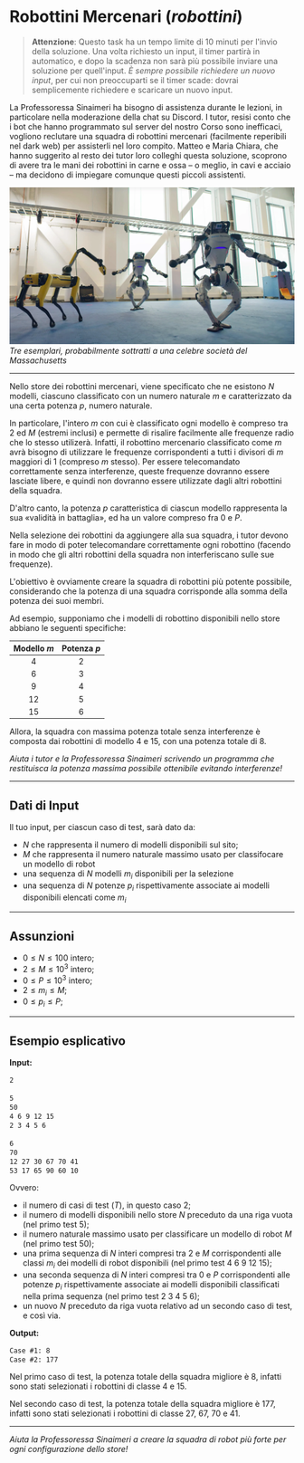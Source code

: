 # **Robottini Mercenari** (*robottini*)

> **Attenzione**: Questo task ha un tempo limite di 10 minuti per l'invio della soluzione. Una volta richiesto un input, il timer partirà in automatico, e dopo la scadenza non sarà più possibile inviare una soluzione per quell'input.
> *È sempre possibile richiedere un nuovo input*, per cui non preoccuparti se il timer scade: dovrai semplicemente richiedere e scaricare un nuovo input.

La Professoressa Sinaimeri ha bisogno di assistenza durante le lezioni, in particolare nella moderazione della chat su Discord.
I tutor, resisi conto che i bot che hanno programmato sul server del nostro Corso sono inefficaci,
vogliono reclutare una squadra di robottini mercenari (facilmente reperibili nel dark web) per assisterli nel loro compito. Matteo e Maria Chiara, che hanno suggerito al resto dei tutor loro colleghi questa soluzione, scoprono di avere tra le mani dei robottini in carne e ossa – o meglio, in cavi e acciaio – ma decidono di impiegare comunque questi piccoli assistenti.

![dancebig](dancebig.jpg)  
*Tre esemplari, probabilmente sottratti a una celebre società del Massachusetts*

---

Nello store dei robottini mercenari, viene specificato che ne esistono $N$ modelli, ciascuno classificato con un numero naturale $m$ e caratterizzato da una certa potenza $p$, numero naturale. 

In particolare, l'intero $m$ con cui è classificato ogni modello è compreso tra $2$ ed $M$ (estremi inclusi) e permette di risalire facilmente alle frequenze radio che lo stesso utilizerà. Infatti, il robottino mercenario classificato come $m$ avrà bisogno di utilizzare le frequenze corrispondenti a tutti i divisori di $m$ maggiori di $1$ (compreso $m$ stesso). Per essere telecomandato correttamente senza interferenze, queste frequenze dovranno essere lasciate libere, e quindi non dovranno essere utilizzate dagli altri robottini della squadra.

D'altro canto, la potenza $p$ caratteristica di ciascun modello rappresenta la sua «validità in battaglia», ed ha un valore compreso fra $0$ e $P$.

Nella selezione dei robottini da aggiungere alla sua squadra, i tutor devono fare in modo di poter telecomandare correttamente ogni robottino (facendo in modo che gli altri robottini della squadra non interferiscano sulle sue frequenze).

L'obiettivo è ovviamente creare la squadra di robottini più potente possibile, considerando che la potenza di una squadra corrisponde alla somma della potenza dei suoi membri.

Ad esempio, supponiamo che i modelli di robottino disponibili nello store abbiano le seguenti specifiche:

|Modello $m$|Potenza $p$|
|:---:|:---:| 
|4|2|
|6|3|
|9|4|
|12|5|
|15|6|

Allora, la squadra con massima potenza totale senza interferenze è composta dai robottini di modello $4$ e $15$, con una potenza totale di 8.

*Aiuta i tutor e la Professoressa Sinaimeri scrivendo un programma che restituisca la potenza massima possibile ottenibile evitando interferenze!*

---

## Dati di Input
Il tuo input, per ciascun caso di test, sarà dato da:
- $N$ che rappresenta il numero di modelli disponibili sul sito;
- $M$ che rappresenta il numero naturale massimo usato per classifocare un modello di robot
- una sequenza di $N$ modelli $m_i$ disponibili per la selezione
- una sequenza di $N$ potenze $p_i$ rispettivamente associate ai modelli disponibili elencati come $m_i$

---

## Assunzioni
- $0 \leq N \leq 100$ intero;
- $2 \leq M \leq 10^3$ intero;
- $0 \leq P \leq 10^3$ intero;
- $2 \leq m_i \leq M$;
- $0 \leq p_i \leq P$;

---

## Esempio esplicativo
**Input:**

```
2

5
50
4 6 9 12 15
2 3 4 5 6

6
70
12 27 30 67 70 41
53 17 65 90 60 10
```
Ovvero:
- il numero di casi di test ($T$), in questo caso 2;
- il numero di modelli disponibili nello store $N$ preceduto da una riga vuota (nel primo test 5);
- il numero naturale massimo usato per classificare un modello di robot $M$ (nel primo test 50);
- una prima sequenza di $N$ interi compresi tra $2$ e $M$ corrispondenti alle classi $m_i$ dei modelli di robot disponibili (nel primo test 4 6 9 12 15);
- una seconda sequenza di $N$ interi compresi tra $0$ e $P$ corrispondenti alle potenze $p_i$ rispettivamente associate ai modelli disponibili classificati nella prima sequenza (nel primo test 2 3 4 5 6);
- un nuovo $N$ preceduto da riga vuota relativo ad un secondo caso di test, e così via.

**Output:**

```
Case #1: 8
Case #2: 177
```

Nel primo caso di test, la potenza totale della squadra migliore è 8, infatti sono stati selezionati i robottini di classe 4 e 15.

Nel secondo caso di test, la potenza totale della squadra migliore è 177, infatti sono stati selezionati i robottini di classe 27, 67, 70 e 41.

---

*Aiuta la Professoressa Sinaimeri a creare la squadra di robot più forte per ogni configurazione dello store!*
